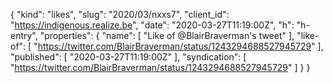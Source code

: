 {
  "kind": "likes",
  "slug": "2020/03/nxxs7",
  "client_id": "https://indigenous.realize.be",
  "date": "2020-03-27T11:19:00Z",
  "h": "h-entry",
  "properties": {
    "name": [
      "Like of @BlairBraverman's tweet"
    ],
    "like-of": [
      "https://twitter.com/BlairBraverman/status/1243294688527945729"
    ],
    "published": [
      "2020-03-27T11:19:00Z"
    ],
    "syndication": [
      "https://twitter.com/BlairBraverman/status/1243294688527945729"
    ]
  }
}
